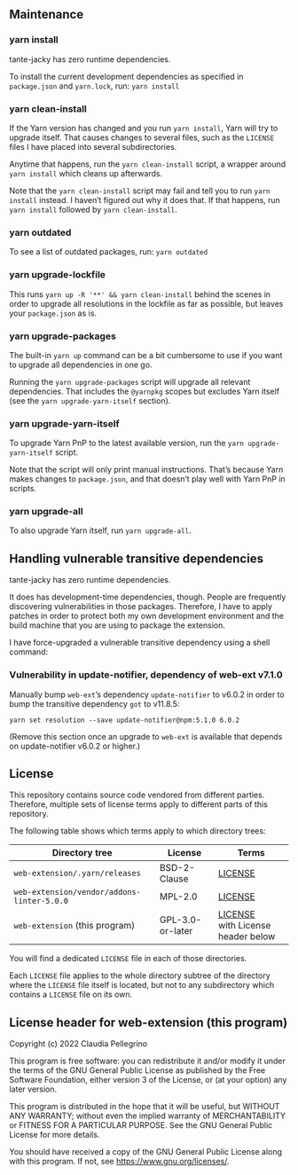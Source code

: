 ## Maintenance

### yarn install

tante-jacky has zero runtime dependencies.

To install the current development dependencies as specified in
`package.json` and `yarn.lock`, run: `yarn install`

### yarn clean-install

If the Yarn version has changed and you run `yarn install`, Yarn
will try to upgrade itself. That causes changes to several files,
such as the `LICENSE` files I have placed into several
subdirectories.

Anytime that happens, run the `yarn clean-install` script, a wrapper
around `yarn install` which cleans up afterwards.

Note that the `yarn clean-install` script may fail and tell you to
run `yarn install` instead. I haven’t figured out why it does that.
If that happens, run `yarn install` followed by `yarn clean-install`.

### yarn outdated

To see a list of outdated packages, run: `yarn outdated`

### yarn upgrade-lockfile

This runs `yarn up -R '**' && yarn clean-install` behind the scenes
in order to upgrade all resolutions in the lockfile as far as
possible, but leaves your `package.json` as is.

### yarn upgrade-packages

The built-in `yarn up` command can be a bit cumbersome to use if you
want to upgrade all dependencies in one go.

Running the `yarn upgrade-packages` script will upgrade all relevant
dependencies. That includes the `@yarnpkg` scopes but excludes Yarn
itself (see the `yarn upgrade-yarn-itself` section).

### yarn upgrade-yarn-itself

To upgrade Yarn PnP to the latest available version, run the
`yarn upgrade-yarn-itself` script.

Note that the script will only print manual instructions. That’s
because Yarn makes changes to `package.json`, and that doesn’t play
well with Yarn PnP in scripts.

### yarn upgrade-all

To also upgrade Yarn itself, run `yarn upgrade-all`.

## Handling vulnerable transitive dependencies

tante-jacky has zero runtime dependencies.

It does has development-time dependencies, though. People are
frequently discovering vulnerabilities in those packages.
Therefore, I have to apply patches in order to protect both my own
development environment and the build machine that you are using to
package the extension.

I have force-upgraded a vulnerable transitive dependency using a
shell command:
<!--
I have force-upgraded vulnerable transitive dependencies using shell commands. The dependencies need to be upgraded in the given order.
-->

### Vulnerability in update-notifier, dependency of web-ext v7.1.0

Manually bump `web-ext`’s dependency `update-notifier` to v6.0.2
in order to bump the transitive dependency `got` to v11.8.5:

```shell
yarn set resolution --save update-notifier@npm:5.1.0 6.0.2
```

(Remove this section once an upgrade to `web-ext` is available
that depends on update-notifier v6.0.2 or higher.)

## License

This repository contains source code vendored from different parties.
Therefore, multiple sets of license terms apply to different parts of this repository.

The following table shows which terms apply to which directory trees:

| Directory tree | License | Terms |
|---|---|---|
| `web-extension/.yarn/releases` | BSD-2-Clause | [LICENSE](./.yarn/releases/LICENSE) |
| `web-extension/vendor/addons-linter-5.0.0` | MPL-2.0 | [LICENSE](./vendor/addons-linter-5.0.0/LICENSE) |
| `web-extension` (this program) | GPL-3.0-or-later | [LICENSE](./LICENSE)<br>with License header below |

You will find a dedicated `LICENSE` file in each of those directories.

Each `LICENSE` file applies to the whole directory subtree of the directory where the `LICENSE` file itself is located, but not to any subdirectory which contains a `LICENSE` file on its own.

## License header for web-extension (this program)

Copyright (c) 2022 Claudia Pellegrino

This program is free software: you can redistribute it and/or modify it under the terms of the GNU General Public License as published by the Free Software Foundation, either version 3 of the License, or (at your option) any later version.

This program is distributed in the hope that it will be useful, but WITHOUT ANY WARRANTY; without even the implied warranty of MERCHANTABILITY or FITNESS FOR A PARTICULAR PURPOSE. See the GNU General Public License for more details.

You should have received a copy of the GNU General Public License along with this program. If not, see https://www.gnu.org/licenses/.
